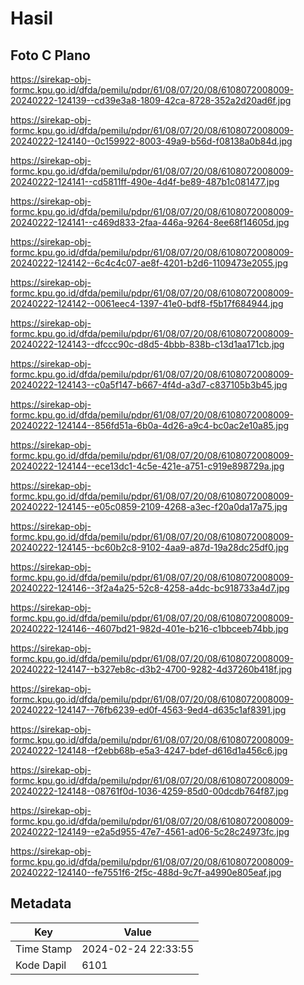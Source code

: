 # Hasil

## Foto C Plano

https://sirekap-obj-formc.kpu.go.id/dfda/pemilu/pdpr/61/08/07/20/08/6108072008009-20240222-124139--cd39e3a8-1809-42ca-8728-352a2d20ad6f.jpg

https://sirekap-obj-formc.kpu.go.id/dfda/pemilu/pdpr/61/08/07/20/08/6108072008009-20240222-124140--0c159922-8003-49a9-b56d-f08138a0b84d.jpg

https://sirekap-obj-formc.kpu.go.id/dfda/pemilu/pdpr/61/08/07/20/08/6108072008009-20240222-124141--cd5811ff-490e-4d4f-be89-487b1c081477.jpg

https://sirekap-obj-formc.kpu.go.id/dfda/pemilu/pdpr/61/08/07/20/08/6108072008009-20240222-124141--c469d833-2faa-446a-9264-8ee68f14605d.jpg

https://sirekap-obj-formc.kpu.go.id/dfda/pemilu/pdpr/61/08/07/20/08/6108072008009-20240222-124142--6c4c4c07-ae8f-4201-b2d6-1109473e2055.jpg

https://sirekap-obj-formc.kpu.go.id/dfda/pemilu/pdpr/61/08/07/20/08/6108072008009-20240222-124142--0061eec4-1397-41e0-bdf8-f5b17f684944.jpg

https://sirekap-obj-formc.kpu.go.id/dfda/pemilu/pdpr/61/08/07/20/08/6108072008009-20240222-124143--dfccc90c-d8d5-4bbb-838b-c13d1aa171cb.jpg

https://sirekap-obj-formc.kpu.go.id/dfda/pemilu/pdpr/61/08/07/20/08/6108072008009-20240222-124143--c0a5f147-b667-4f4d-a3d7-c837105b3b45.jpg

https://sirekap-obj-formc.kpu.go.id/dfda/pemilu/pdpr/61/08/07/20/08/6108072008009-20240222-124144--856fd51a-6b0a-4d26-a9c4-bc0ac2e10a85.jpg

https://sirekap-obj-formc.kpu.go.id/dfda/pemilu/pdpr/61/08/07/20/08/6108072008009-20240222-124144--ece13dc1-4c5e-421e-a751-c919e898729a.jpg

https://sirekap-obj-formc.kpu.go.id/dfda/pemilu/pdpr/61/08/07/20/08/6108072008009-20240222-124145--e05c0859-2109-4268-a3ec-f20a0da17a75.jpg

https://sirekap-obj-formc.kpu.go.id/dfda/pemilu/pdpr/61/08/07/20/08/6108072008009-20240222-124145--bc60b2c8-9102-4aa9-a87d-19a28dc25df0.jpg

https://sirekap-obj-formc.kpu.go.id/dfda/pemilu/pdpr/61/08/07/20/08/6108072008009-20240222-124146--3f2a4a25-52c8-4258-a4dc-bc918733a4d7.jpg

https://sirekap-obj-formc.kpu.go.id/dfda/pemilu/pdpr/61/08/07/20/08/6108072008009-20240222-124146--4607bd21-982d-401e-b216-c1bbceeb74bb.jpg

https://sirekap-obj-formc.kpu.go.id/dfda/pemilu/pdpr/61/08/07/20/08/6108072008009-20240222-124147--b327eb8c-d3b2-4700-9282-4d37260b418f.jpg

https://sirekap-obj-formc.kpu.go.id/dfda/pemilu/pdpr/61/08/07/20/08/6108072008009-20240222-124147--76fb6239-ed0f-4563-9ed4-d635c1af8391.jpg

https://sirekap-obj-formc.kpu.go.id/dfda/pemilu/pdpr/61/08/07/20/08/6108072008009-20240222-124148--f2ebb68b-e5a3-4247-bdef-d616d1a456c6.jpg

https://sirekap-obj-formc.kpu.go.id/dfda/pemilu/pdpr/61/08/07/20/08/6108072008009-20240222-124148--08761f0d-1036-4259-85d0-00dcdb764f87.jpg

https://sirekap-obj-formc.kpu.go.id/dfda/pemilu/pdpr/61/08/07/20/08/6108072008009-20240222-124149--e2a5d955-47e7-4561-ad06-5c28c24973fc.jpg

https://sirekap-obj-formc.kpu.go.id/dfda/pemilu/pdpr/61/08/07/20/08/6108072008009-20240222-124140--fe7551f6-2f5c-488d-9c7f-a4990e805eaf.jpg


## Metadata

| Key        | Value               |
| ---------- | ------------------- |
| Time Stamp | 2024-02-24 22:33:55 |
| Kode Dapil | 6101                |



